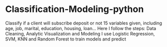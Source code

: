 # Classification-Modeling-python

Classify if a client will subscribe deposit or not
15 variables given, including age, job, marital, education, housing, loan...
Here I follow the steps: Data Cleaning, Analytic Visualization and Modeling
I use Logistic Regression, SVM, KNN and Random Forest to train models and predict
